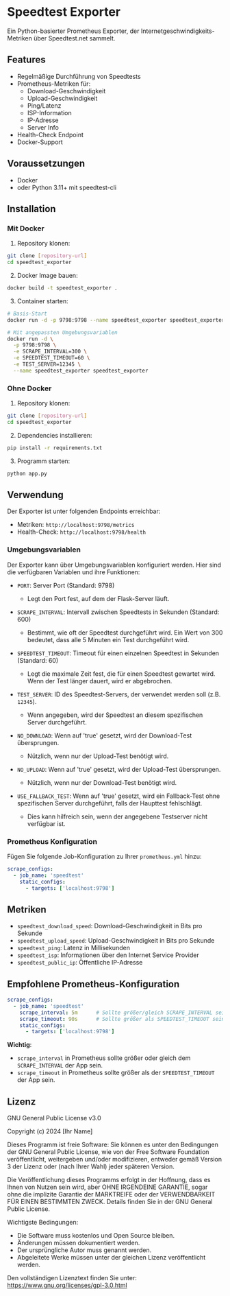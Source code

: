 # Speedtest Exporter

Ein Python-basierter Prometheus Exporter, der Internetgeschwindigkeits-Metriken über Speedtest.net sammelt.

## Features

- Regelmäßige Durchführung von Speedtests
- Prometheus-Metriken für:
  - Download-Geschwindigkeit
  - Upload-Geschwindigkeit
  - Ping/Latenz
  - ISP-Information
  - IP-Adresse
  - Server Info
- Health-Check Endpoint
- Docker-Support

## Voraussetzungen

- Docker
- oder Python 3.11+ mit speedtest-cli

## Installation

### Mit Docker

1. Repository klonen:
```bash
git clone [repository-url]
cd speedtest_exporter
```

2. Docker Image bauen:
```bash
docker build -t speedtest_exporter .
```

3. Container starten:
```bash
# Basis-Start
docker run -d -p 9798:9798 --name speedtest_exporter speedtest_exporter

# Mit angepassten Umgebungsvariablen
docker run -d \
  -p 9798:9798 \
  -e SCRAPE_INTERVAL=300 \
  -e SPEEDTEST_TIMEOUT=60 \
  -e TEST_SERVER=12345 \
  --name speedtest_exporter speedtest_exporter
```

### Ohne Docker

1. Repository klonen:
```bash
git clone [repository-url]
cd speedtest_exporter
```

2. Dependencies installieren:
```bash
pip install -r requirements.txt
```

3. Programm starten:
```bash
python app.py
```

## Verwendung

Der Exporter ist unter folgenden Endpoints erreichbar:

- Metriken: `http://localhost:9798/metrics`
- Health-Check: `http://localhost:9798/health`

### Umgebungsvariablen

Der Exporter kann über Umgebungsvariablen konfiguriert werden. Hier sind die verfügbaren Variablen und ihre Funktionen:

- `PORT`: Server Port (Standard: 9798)
  - Legt den Port fest, auf dem der Flask-Server läuft.
  
- `SCRAPE_INTERVAL`: Intervall zwischen Speedtests in Sekunden (Standard: 600)
  - Bestimmt, wie oft der Speedtest durchgeführt wird. Ein Wert von 300 bedeutet, dass alle 5 Minuten ein Test durchgeführt wird.

- `SPEEDTEST_TIMEOUT`: Timeout für einen einzelnen Speedtest in Sekunden (Standard: 60)
  - Legt die maximale Zeit fest, die für einen Speedtest gewartet wird. Wenn der Test länger dauert, wird er abgebrochen.

- `TEST_SERVER`: ID des Speedtest-Servers, der verwendet werden soll (z.B. `12345`).
  - Wenn angegeben, wird der Speedtest an diesem spezifischen Server durchgeführt.

- `NO_DOWNLOAD`: Wenn auf 'true' gesetzt, wird der Download-Test übersprungen.
  - Nützlich, wenn nur der Upload-Test benötigt wird.

- `NO_UPLOAD`: Wenn auf 'true' gesetzt, wird der Upload-Test übersprungen.
  - Nützlich, wenn nur der Download-Test benötigt wird.

- `USE_FALLBACK_TEST`: Wenn auf 'true' gesetzt, wird ein Fallback-Test ohne spezifischen Server durchgeführt, falls der Haupttest fehlschlägt.
  - Dies kann hilfreich sein, wenn der angegebene Testserver nicht verfügbar ist.

### Prometheus Konfiguration

Fügen Sie folgende Job-Konfiguration zu Ihrer `prometheus.yml` hinzu:

```yaml
scrape_configs:
  - job_name: 'speedtest'
    static_configs:
      - targets: ['localhost:9798']
```

## Metriken

- `speedtest_download_speed`: Download-Geschwindigkeit in Bits pro Sekunde
- `speedtest_upload_speed`: Upload-Geschwindigkeit in Bits pro Sekunde
- `speedtest_ping`: Latenz in Millisekunden
- `speedtest_isp`: Informationen über den Internet Service Provider
- `speedtest_public_ip`: Öffentliche IP-Adresse

## Empfohlene Prometheus-Konfiguration
```yaml
scrape_configs:
  - job_name: 'speedtest'
    scrape_interval: 5m      # Sollte größer/gleich SCRAPE_INTERVAL sein
    scrape_timeout: 90s      # Sollte größer als SPEEDTEST_TIMEOUT sein
    static_configs:
      - targets: ['localhost:9798']
```

**Wichtig**: 
- `scrape_interval` in Prometheus sollte größer oder gleich dem `SCRAPE_INTERVAL` der App sein.
- `scrape_timeout` in Prometheus sollte größer als der `SPEEDTEST_TIMEOUT` der App sein.

## Lizenz

GNU General Public License v3.0

Copyright (c) 2024 [Ihr Name]

Dieses Programm ist freie Software: Sie können es unter den Bedingungen der GNU General Public License, wie von der Free Software Foundation veröffentlicht, weitergeben und/oder modifizieren, entweder gemäß Version 3 der Lizenz oder (nach Ihrer Wahl) jeder späteren Version.

Die Veröffentlichung dieses Programms erfolgt in der Hoffnung, dass es Ihnen von Nutzen sein wird, aber OHNE IRGENDEINE GARANTIE, sogar ohne die implizite Garantie der MARKTREIFE oder der VERWENDBARKEIT FÜR EINEN BESTIMMTEN ZWECK. Details finden Sie in der GNU General Public License.

Wichtigste Bedingungen:
- Die Software muss kostenlos und Open Source bleiben.
- Änderungen müssen dokumentiert werden.
- Der ursprüngliche Autor muss genannt werden.
- Abgeleitete Werke müssen unter der gleichen Lizenz veröffentlicht werden.

Den vollständigen Lizenztext finden Sie unter: https://www.gnu.org/licenses/gpl-3.0.html

